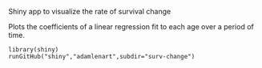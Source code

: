 Shiny app to visualize the rate of survival change

Plots the coefficients of a linear regression fit to each age over a period of time.

```
library(shiny)
runGitHub("shiny","adamlenart",subdir="surv-change")
```
